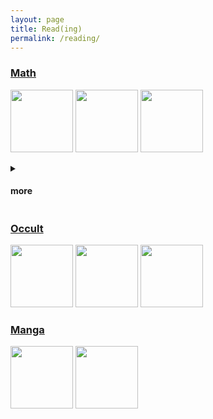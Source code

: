 ```yaml
---
layout: page
title: Read(ing)
permalink: /reading/
---
```



### [Math](https://leomaor.github.io/math/)

[<img src="https://images-na.ssl-images-amazon.com/images/I/41qQ8QHroVS._SY344_BO1,204,203,200_.jpg" height=100 >](https://libgen.is/book/index.php?md5=C692717FC61C8133BA008BE26AABB084)
[<img src="https://images-na.ssl-images-amazon.com/images/I/41JBIu2-JLL._SX398_BO1,204,203,200_.jpg" height=100 >](https://libgen.is/book/index.php?md5=EFA51226D14D0A95FB6F2BD8669499C5)
[<img src="https://m.media-amazon.com/images/I/51Pzv6xCgDL.jpg" height=100 >](https://libgen.rs/book/index.php?md5=1749D151E9D2A41636ABA21137867B07)
<details><summary> <h4> more </h4> </summary>
  
[<img src="https://images-na.ssl-images-amazon.com/images/I/31ESrmEz0-L._SX218_BO1,204,203,200_QL40_FMwebp_.jpg" height=100 />](https://libgen.rs/book/index.php?md5=AF1E3B07114EAA2F129C1E4CF1F2EBB8)
[<img src="https://images-na.ssl-images-amazon.com/images/I/31hBaUnCCjL._SX384_BO1,204,203,200_.jpg" height=50 >](https://libgen.rs/book/index.php?md5=D3A4243794C1FFBE14213A0ED40E075A)

</details>

### [Occult](https://leomaor.github.io/math/)

[<img src="https://images-na.ssl-images-amazon.com/images/I/51cVf4y0L-L._SY291_BO1,204,203,200_QL40_FMwebp_.jpg" height=100 >](http://library.lol/main/A9FF59B4AB929CCCFBBE130C7E3CD8CE)
[<img src="https://images-na.ssl-images-amazon.com/images/I/51eC7EQq+sL._SX329_BO1,204,203,200_.jpg" height=100 >](https://libgen.is/book/index.php?md5=EA2B0638F4D4B89DC25FE766E0E3E5AE)
[<img src="https://images-na.ssl-images-amazon.com/images/I/519ltVyneXL._SX348_BO1,204,203,200_.jpg" height=100 >](https://libgen.is/book/index.php?md5=75B77C064DD6AB0644E0CD8C6BE659B9)



### [Manga](https://leomaor.github.io/math/)

[<img src="https://images-na.ssl-images-amazon.com/images/I/51cVf4y0L-L._SY291_BO1,204,203,200_QL40_FMwebp_.jpg" height=100 >](http://library.lol/main/A9FF59B4AB929CCCFBBE130C7E3CD8CE)
[<img src="https://images-na.ssl-images-amazon.com/images/I/51eC7EQq+sL._SX329_BO1,204,203,200_.jpg" height=100 >](https://libgen.is/book/index.php?md5=EA2B0638F4D4B89DC25FE766E0E3E5AE)
